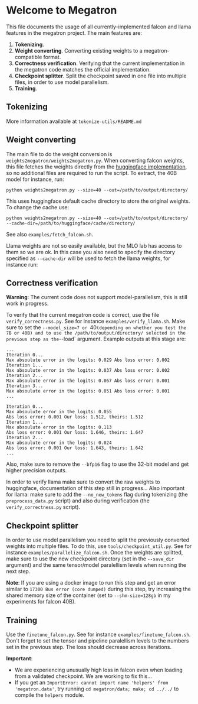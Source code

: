 # Welcome to Megatron

This file documents the usage of all currently-implemented falcon and llama features in the megatron project.
The main features are:
1. **Tokenizing**.
1. **Weight converting**.
   Converting existing weights to a megatron-compatible format.
1. **Correctness verification**.
   Verifying that the current implementation in the megatron code matches the official implementation.
1. **Checkpoint splitter**.
   Split the checkpoint saved in one file into multiple files, in order to use model parallelism.
1. **Training**.

## Tokenizing

More information available at `tokenize-utils/README.md`

## Weight converting

The main file to do the weight conversion is `weights2megatron/weights2megatron.py`.
When converting falcon weights, this file fetches the weights directly from the [huggingface implementation](https://huggingface.co/tiiuae/falcon-40b), so no additional files are required to run the script.
To extract, the 40B model for instance, run:
```
python weights2megatron.py --size=40 --out=/path/to/output/directory/
```
This uses huggingface default cache directory to store the original weights.
To change the cache use:
```
python weights2megatron.py --size=40 --out=/path/to/output/directory/ --cache-dir=/path/to/huggingface/cache/directory/
```

See also `examples/fetch_falcon.sh`.

Llama weights are not so easily available, but the MLO lab has access to them so we are ok.
In this case you also need to specify the directory specified as `--cache-dir` will be used to fetch the llama weights, for instance run:

## Correctness verification

**Warning**: The current code does not support model-parallelism, this is still work in progress.

To verify that the current megatron code is correct, use the file `verify_correctness.py`.
See for instance `examples/verify_llama.sh`.
Make sure to set the `--model_size=7 or `40` (depending on whether you test the 7B or 40B) and to use the /path/to/output/directory/ selected in the previous step as the `--load` argument.
Example outputs at this stage are:
```
...
Iteration 0...
Max absoulute error in the logits: 0.029 Abs loss error: 0.002
Iteration 1...
Max absoulute error in the logits: 0.037 Abs loss error: 0.002
Iteration 2...
Max absoulute error in the logits: 0.067 Abs loss error: 0.001
Iteration 3...
Max absoulute error in the logits: 0.051 Abs loss error: 0.001
...

Iteration 0...
Max absoulute error in the logits: 0.055
Abs loss error: 0.001 Our loss: 1.512, theirs: 1.512
Iteration 1...
Max absoulute error in the logits: 0.113
Abs loss error: 0.001 Our loss: 1.646, theirs: 1.647
Iteration 2...
Max absoulute error in the logits: 0.024
Abs loss error: 0.001 Our loss: 1.643, theirs: 1.642
...
```

Also, make sure to remove the `--bfp16` flag to use the 32-bit model and get higher precision outputs.

In order to verify llama make sure to convert the raw weights to huggingface, documentation of this step still in progress...
Also important for llama: make sure to add the `--no_new_tokens` flag during tokenizing (the `preprocess_data.py` script) and also during verification (the `verify_correctness.py` script).

## Checkpoint splitter

In order to use model parallelism you need to split the previously converted weights into multiple files.
To do this, use `tools/checkpoint_util.py`.
See for instance `examples/parallelize_falcon.sh`.
Once the weights are splitted, make sure to use the new checkpoint directory (set in the `--save_dir` argument) and the same tensor/model paralellism levels when running the next step.

**Note**: If you are using a docker image to run this step and get an error similar to `17300 Bus error (core dumped)` during this step, try increasing the shared memory size of the container (set to `--shm-size=128gb` in my experiments for falcon 40B).

## Training

Use the `finetune_falcon.py`.
See for instance `examples/finetune_falcon.sh`.
Don't forget to set the tensor and pipeline paralellism levels to the numbers set in the previous step.
The loss should decrease across iterations.

**Important**:
- We are experiencing unusually high loss in falcon even when loading from a validated checkpoint.
  We are working to fix this...
- If you get an `ImportError: cannot import name 'helpers' from 'megatron.data'`, try running `cd megatron/data; make; cd ../../` to compile the `helpers` module.
